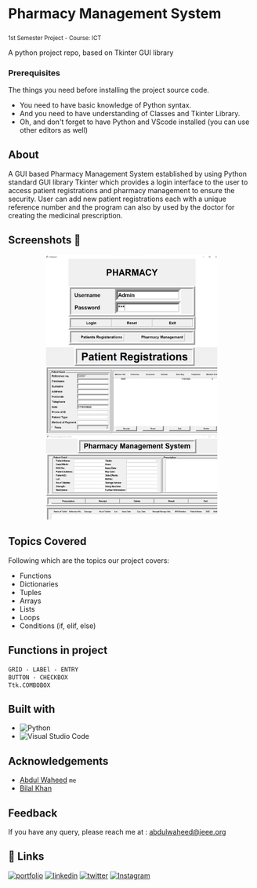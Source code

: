 # Pharmacy Management System
<sub> 1st Semester Project - Course: ICT</sub>

A python project repo, based on Tkinter GUI library 

### Prerequisites

The things you need before installing the project source code.

- You need to have basic knowledge of Python syntax.
- And you need to have understanding of Classes and Tkinter Library.
- Oh, and don't forget to have Python and VScode installed (you can use other editors as well)
## About

A GUI based Pharmacy Management System established by using Python standard GUI library Tkinter which provides a login interface to the user to access patient registrations and pharmacy management to ensure the security. User can add new patient registrations each with a unique reference number and the program can also by used by the doctor for creating the medicinal prescription.

## Screenshots :camera_flash:

<p align="center">
<img src="/images/Pharmacy-1.jpg" width="350px" />
<img src="/images/Patient.jpg" width="350px" />
<img src="/images/Pharmacy-2.jpg" width="350px" />
</p>

## Topics Covered

Following which are the topics our project covers:
- Functions 
- Dictionaries
- Tuples
- Arrays
- Lists
- Loops
- Conditions (if, elif, else)

## Functions in project
```FRAME
GRID - LABEl - ENTRY
BUTTON - CHECKBOX
Ttk.COMBOBOX
```

## Built with
- ![Python](https://img.shields.io/badge/python-3670A0?style=for-the-badge&logo=python&logoColor=ffdd54)
- ![Visual Studio Code](https://img.shields.io/badge/Visual%20Studio%20Code-0078d7.svg?style=for-the-badge&logo=visual-studio-code&logoColor=white)

## Acknowledgements
-  [Abdul Waheed](https://github.com/captainWaheed) `me`
- [Bilal Khan]() 

## Feedback
If you have any query, please reach me at : abdulwaheed@ieee.org

## 🔗 Links

[![portfolio](https://img.shields.io/badge/my_portfolio-000?style=for-the-badge&logo=ko-fi&logoColor=white)](https://github.com/captainWaheed)
[![linkedin](https://img.shields.io/badge/linkedin-0A66C2?style=for-the-badge&logo=linkedin&logoColor=white)](https://www.linkedin.com/in/abdul-waheed781/)
[![twitter](https://img.shields.io/badge/twitter-1DA1F2?style=for-the-badge&logo=twitter&logoColor=white)](https://twitter.com/captainWaheed43)
[![Instagram](https://img.shields.io/badge/Instagram-%23E4405F.svg?style=for-the-badge&logo=Instagram&logoColor=white)](https://www.instagram.com/captain_waheed_/)
